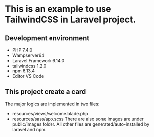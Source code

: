 # This is an example to use TailwindCSS in Laravel project.

## Development environment

- PHP 7.4.0
- Wampserver64
- Laravel Framework 6.14.0
- tailwindcss 1.2.0
- npm 6.13.4
- Editor VS Code

## This project create a card
The major logics are implemented in two files:
- resources/views/welcome.blade.php
- resources/sass/app.scss
There are also some images are under public/images folder. All other files are generated/auto-installed by laravel and npm. 
